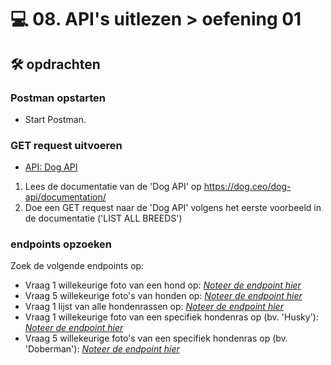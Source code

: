 # 💻 08. API's uitlezen > oefening 01

## 🛠️ opdrachten

### Postman opstarten

 - Start Postman.

### GET request uitvoeren

 - [API: Dog API](https://dog.ceo/dog-api/)

 1. Lees de documentatie van de 'Dog API' op https://dog.ceo/dog-api/documentation/
 2. Doe een GET request naar de 'Dog API' volgens het eerste voorbeeld in de documentatie ('LIST ALL BREEDS')

### endpoints opzoeken

Zoek de volgende endpoints op:
- Vraag 1 willekeurige foto van een hond op: *[Noteer de endpoint hier](https://dog.ceo/api/breeds/image/random)*
- Vraag 5 willekeurige foto's van honden op: *[Noteer de endpoint hier](https://dog.ceo/api/breed/hound/images/random/5)*
- Vraag 1 lijst van alle hondenrassen op: *[Noteer de endpoint hier](https://dog.ceo/api/breeds/list/all)*
- Vraag 1 willekeurige foto van een specifiek hondenras op (bv. 'Husky'): *[Noteer de endpoint hier](https://dog.ceo/api/breed/hound/images/random)*
- Vraag 5 willekeurige foto's van een specifiek hondenras op (bv. 'Doberman'): *[Noteer de endpoint hier](https://dog.ceo/api/breed/hound/images/random/5)*